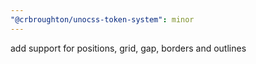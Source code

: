 ```yaml
---
"@crbroughton/unocss-token-system": minor
---
```


add support for positions, grid, gap, borders and outlines
